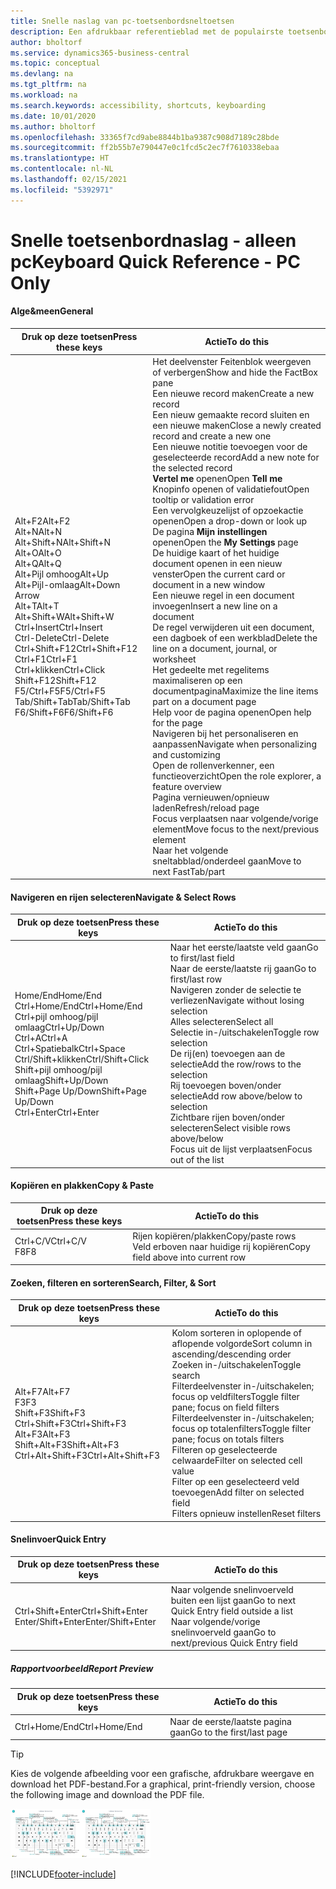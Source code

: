 ```yaml
---
title: Snelle naslag van pc-toetsenbordsneltoetsen
description: Een afdrukbaar referentieblad met de populairste toetsenbordsneltoetsen voor pc-gebruikers.
author: bholtorf
ms.service: dynamics365-business-central
ms.topic: conceptual
ms.devlang: na
ms.tgt_pltfrm: na
ms.workload: na
ms.search.keywords: accessibility, shortcuts, keyboarding
ms.date: 10/01/2020
ms.author: bholtorf
ms.openlocfilehash: 33365f7cd9abe8844b1ba9387c908d7189c28bde
ms.sourcegitcommit: ff2b55b7e790447e0c1fcd5c2ec7f7610338ebaa
ms.translationtype: HT
ms.contentlocale: nl-NL
ms.lasthandoff: 02/15/2021
ms.locfileid: "5392971"
---
```

# <a name="keyboard-quick-reference---pc-only"></a><span data-ttu-id="c8058-103">Snelle toetsenbordnaslag - alleen pc</span><span class="sxs-lookup"><span data-stu-id="c8058-103">Keyboard Quick Reference - PC Only</span></span>

#### <a name="general"></a><span data-ttu-id="c8058-104">Alge&meen</span><span class="sxs-lookup"><span data-stu-id="c8058-104">General</span></span>

|<span data-ttu-id="c8058-105">Druk op deze toetsen</span><span class="sxs-lookup"><span data-stu-id="c8058-105">Press these keys</span></span>|<span data-ttu-id="c8058-106">Actie</span><span class="sxs-lookup"><span data-stu-id="c8058-106">To do this</span></span>|  
|-|-|
|<span data-ttu-id="c8058-107">Alt+F2</span><span class="sxs-lookup"><span data-stu-id="c8058-107">Alt+F2</span></span><br /><span data-ttu-id="c8058-108">Alt+N</span><span class="sxs-lookup"><span data-stu-id="c8058-108">Alt+N</span></span><br /><span data-ttu-id="c8058-109">Alt+Shift+N</span><span class="sxs-lookup"><span data-stu-id="c8058-109">Alt+Shift+N</span></span><br /><span data-ttu-id="c8058-110">Alt+O</span><span class="sxs-lookup"><span data-stu-id="c8058-110">Alt+O</span></span><br /><span data-ttu-id="c8058-111">Alt+Q</span><span class="sxs-lookup"><span data-stu-id="c8058-111">Alt+Q</span></span><br /><span data-ttu-id="c8058-112">Alt+Pijl omhoog</span><span class="sxs-lookup"><span data-stu-id="c8058-112">Alt+Up</span></span><br /><span data-ttu-id="c8058-113">Alt+Pijl-omlaag</span><span class="sxs-lookup"><span data-stu-id="c8058-113">Alt+Down Arrow</span></span><br /><span data-ttu-id="c8058-114">Alt+T</span><span class="sxs-lookup"><span data-stu-id="c8058-114">Alt+T</span></span><br /><span data-ttu-id="c8058-115">Alt+Shift+W</span><span class="sxs-lookup"><span data-stu-id="c8058-115">Alt+Shift+W</span></span><br /><span data-ttu-id="c8058-116">Ctrl+Insert</span><span class="sxs-lookup"><span data-stu-id="c8058-116">Ctrl+Insert</span></span><br /><span data-ttu-id="c8058-117">Ctrl-Delete</span><span class="sxs-lookup"><span data-stu-id="c8058-117">Ctrl-Delete</span></span><br /><span data-ttu-id="c8058-118">Ctrl+Shift+F12</span><span class="sxs-lookup"><span data-stu-id="c8058-118">Ctrl+Shift+F12</span></span><br /><span data-ttu-id="c8058-119">Ctrl+F1</span><span class="sxs-lookup"><span data-stu-id="c8058-119">Ctrl+F1</span></span><br /><span data-ttu-id="c8058-120">Ctrl+klikken</span><span class="sxs-lookup"><span data-stu-id="c8058-120">Ctrl+Click</span></span><br /><span data-ttu-id="c8058-121">Shift+F12</span><span class="sxs-lookup"><span data-stu-id="c8058-121">Shift+F12</span></span><br /><span data-ttu-id="c8058-122">F5/Ctrl+F5</span><span class="sxs-lookup"><span data-stu-id="c8058-122">F5/Ctrl+F5</span></span><br /><span data-ttu-id="c8058-123">Tab/Shift+Tab</span><span class="sxs-lookup"><span data-stu-id="c8058-123">Tab/Shift+Tab</span></span><br /><span data-ttu-id="c8058-124">F6/Shift+F6</span><span class="sxs-lookup"><span data-stu-id="c8058-124">F6/Shift+F6</span></span><br />|<span data-ttu-id="c8058-125">Het deelvenster Feitenblok weergeven of verbergen</span><span class="sxs-lookup"><span data-stu-id="c8058-125">Show and hide the FactBox pane</span></span><br /><span data-ttu-id="c8058-126">Een nieuwe record maken</span><span class="sxs-lookup"><span data-stu-id="c8058-126">Create a new record</span></span><br /><span data-ttu-id="c8058-127">Een nieuw gemaakte record sluiten en een nieuwe maken</span><span class="sxs-lookup"><span data-stu-id="c8058-127">Close a newly created record and create a new one</span></span><br /><span data-ttu-id="c8058-128">Een nieuwe notitie toevoegen voor de geselecteerde record</span><span class="sxs-lookup"><span data-stu-id="c8058-128">Add a new note for the selected record</span></span><br /><span data-ttu-id="c8058-129">**Vertel me** openen</span><span class="sxs-lookup"><span data-stu-id="c8058-129">Open **Tell me**</span></span><br /><span data-ttu-id="c8058-130">Knopinfo openen of validatiefout</span><span class="sxs-lookup"><span data-stu-id="c8058-130">Open tooltip or validation error</span></span><br /><span data-ttu-id="c8058-131">Een vervolgkeuzelijst of opzoekactie openen</span><span class="sxs-lookup"><span data-stu-id="c8058-131">Open a drop-down or look up</span></span><br /><span data-ttu-id="c8058-132">De pagina **Mijn instellingen** openen</span><span class="sxs-lookup"><span data-stu-id="c8058-132">Open the **My Settings** page</span></span><br /><span data-ttu-id="c8058-133">De huidige kaart of het huidige document openen in een nieuw venster</span><span class="sxs-lookup"><span data-stu-id="c8058-133">Open the current card or document in a new window</span></span><br /><span data-ttu-id="c8058-134">Een nieuwe regel in een document invoegen</span><span class="sxs-lookup"><span data-stu-id="c8058-134">Insert a new line on a document</span></span><br /><span data-ttu-id="c8058-135">De regel verwijderen uit een document, een dagboek of een werkblad</span><span class="sxs-lookup"><span data-stu-id="c8058-135">Delete the line on a document, journal, or worksheet</span></span><br /><span data-ttu-id="c8058-136">Het gedeelte met regelitems maximaliseren op een documentpagina</span><span class="sxs-lookup"><span data-stu-id="c8058-136">Maximize the line items part on a document page</span></span><br /><span data-ttu-id="c8058-137">Help voor de pagina openen</span><span class="sxs-lookup"><span data-stu-id="c8058-137">Open help for the page</span></span><br /><span data-ttu-id="c8058-138">Navigeren bij het personaliseren en aanpassen</span><span class="sxs-lookup"><span data-stu-id="c8058-138">Navigate when personalizing and customizing</span></span><br /><span data-ttu-id="c8058-139">Open de rollenverkenner, een functieoverzicht</span><span class="sxs-lookup"><span data-stu-id="c8058-139">Open the role explorer, a feature overview</span></span><br /><span data-ttu-id="c8058-140">Pagina vernieuwen/opnieuw laden</span><span class="sxs-lookup"><span data-stu-id="c8058-140">Refresh/reload page</span></span><br /><span data-ttu-id="c8058-141">Focus verplaatsen naar volgende/vorige element</span><span class="sxs-lookup"><span data-stu-id="c8058-141">Move focus to the next/previous element</span></span><br /><span data-ttu-id="c8058-142">Naar het volgende sneltabblad/onderdeel gaan</span><span class="sxs-lookup"><span data-stu-id="c8058-142">Move to next FastTab/part</span></span>|

#### <a name="navigate--select-rows"></a><span data-ttu-id="c8058-143">Navigeren en rijen selecteren</span><span class="sxs-lookup"><span data-stu-id="c8058-143">Navigate & Select Rows</span></span>

|<span data-ttu-id="c8058-144">Druk op deze toetsen</span><span class="sxs-lookup"><span data-stu-id="c8058-144">Press these keys</span></span>|<span data-ttu-id="c8058-145">Actie</span><span class="sxs-lookup"><span data-stu-id="c8058-145">To do this</span></span>|
|-|-|
|<span data-ttu-id="c8058-146">Home/End</span><span class="sxs-lookup"><span data-stu-id="c8058-146">Home/End</span></span><br /><span data-ttu-id="c8058-147">Ctrl+Home/End</span><span class="sxs-lookup"><span data-stu-id="c8058-147">Ctrl+Home/End</span></span> <br /><span data-ttu-id="c8058-148">Ctrl+pijl omhoog/pijl omlaag</span><span class="sxs-lookup"><span data-stu-id="c8058-148">Ctrl+Up/Down</span></span><br /><span data-ttu-id="c8058-149">Ctrl+A</span><span class="sxs-lookup"><span data-stu-id="c8058-149">Ctrl+A</span></span> <br /><span data-ttu-id="c8058-150">Ctrl+Spatiebalk</span><span class="sxs-lookup"><span data-stu-id="c8058-150">Ctrl+Space</span></span><br /><span data-ttu-id="c8058-151">Ctrl/Shift+klikken</span><span class="sxs-lookup"><span data-stu-id="c8058-151">Ctrl/Shift+Click</span></span><br /><span data-ttu-id="c8058-152">Shift+pijl omhoog/pijl omlaag</span><span class="sxs-lookup"><span data-stu-id="c8058-152">Shift+Up/Down</span></span><br /><span data-ttu-id="c8058-153">Shift+Page Up/Down</span><span class="sxs-lookup"><span data-stu-id="c8058-153">Shift+Page Up/Down</span></span><br /><span data-ttu-id="c8058-154">Ctrl+Enter</span><span class="sxs-lookup"><span data-stu-id="c8058-154">Ctrl+Enter</span></span>|<span data-ttu-id="c8058-155">Naar het eerste/laatste veld gaan</span><span class="sxs-lookup"><span data-stu-id="c8058-155">Go to first/last field</span></span><br /><span data-ttu-id="c8058-156">Naar de eerste/laatste rij gaan</span><span class="sxs-lookup"><span data-stu-id="c8058-156">Go to first/last row</span></span><br /><span data-ttu-id="c8058-157">Navigeren zonder de selectie te verliezen</span><span class="sxs-lookup"><span data-stu-id="c8058-157">Navigate without losing selection</span></span><br /><span data-ttu-id="c8058-158">Alles selecteren</span><span class="sxs-lookup"><span data-stu-id="c8058-158">Select all</span></span><br /><span data-ttu-id="c8058-159">Selectie in-/uitschakelen</span><span class="sxs-lookup"><span data-stu-id="c8058-159">Toggle row selection</span></span><br /> <span data-ttu-id="c8058-160">De rij(en) toevoegen aan de selectie</span><span class="sxs-lookup"><span data-stu-id="c8058-160">Add the row/rows to the selection</span></span><br /><span data-ttu-id="c8058-161">Rij toevoegen boven/onder selectie</span><span class="sxs-lookup"><span data-stu-id="c8058-161">Add row above/below to selection</span></span><br /><span data-ttu-id="c8058-162">Zichtbare rijen boven/onder selecteren</span><span class="sxs-lookup"><span data-stu-id="c8058-162">Select visible rows above/below</span></span> <br /><span data-ttu-id="c8058-163">Focus uit de lijst verplaatsen</span><span class="sxs-lookup"><span data-stu-id="c8058-163">Focus out of the list</span></span>|

#### <a name="copy--paste"></a><span data-ttu-id="c8058-164">Kopiëren en plakken</span><span class="sxs-lookup"><span data-stu-id="c8058-164">Copy & Paste</span></span>

|<span data-ttu-id="c8058-165">Druk op deze toetsen</span><span class="sxs-lookup"><span data-stu-id="c8058-165">Press these keys</span></span>|<span data-ttu-id="c8058-166">Actie</span><span class="sxs-lookup"><span data-stu-id="c8058-166">To do this</span></span>|
|-|-|
|<span data-ttu-id="c8058-167">Ctrl+C/V</span><span class="sxs-lookup"><span data-stu-id="c8058-167">Ctrl+C/V</span></span><br /><span data-ttu-id="c8058-168">F8</span><span class="sxs-lookup"><span data-stu-id="c8058-168">F8</span></span>|<span data-ttu-id="c8058-169">Rijen kopiëren/plakken</span><span class="sxs-lookup"><span data-stu-id="c8058-169">Copy/paste rows</span></span><br /><span data-ttu-id="c8058-170">Veld erboven naar huidige rij kopiëren</span><span class="sxs-lookup"><span data-stu-id="c8058-170">Copy field above into current row</span></span>|

#### <a name="search-filter--sort"></a><span data-ttu-id="c8058-171">Zoeken, filteren en sorteren</span><span class="sxs-lookup"><span data-stu-id="c8058-171">Search, Filter, & Sort</span></span>

|<span data-ttu-id="c8058-172">Druk op deze toetsen</span><span class="sxs-lookup"><span data-stu-id="c8058-172">Press these keys</span></span>|<span data-ttu-id="c8058-173">Actie</span><span class="sxs-lookup"><span data-stu-id="c8058-173">To do this</span></span>|
|-|-|
|<span data-ttu-id="c8058-174">Alt+F7</span><span class="sxs-lookup"><span data-stu-id="c8058-174">Alt+F7</span></span><br /><span data-ttu-id="c8058-175">F3</span><span class="sxs-lookup"><span data-stu-id="c8058-175">F3</span></span><br /><span data-ttu-id="c8058-176">Shift+F3</span><span class="sxs-lookup"><span data-stu-id="c8058-176">Shift+F3</span></span><br /><span data-ttu-id="c8058-177">Ctrl+Shift+F3</span><span class="sxs-lookup"><span data-stu-id="c8058-177">Ctrl+Shift+F3</span></span><br /><span data-ttu-id="c8058-178">Alt+F3</span><span class="sxs-lookup"><span data-stu-id="c8058-178">Alt+F3</span></span><br /><span data-ttu-id="c8058-179">Shift+Alt+F3</span><span class="sxs-lookup"><span data-stu-id="c8058-179">Shift+Alt+F3</span></span><br /><span data-ttu-id="c8058-180">Ctrl+Alt+Shift+F3</span><span class="sxs-lookup"><span data-stu-id="c8058-180">Ctrl+Alt+Shift+F3</span></span>|<span data-ttu-id="c8058-181">Kolom sorteren in oplopende of aflopende volgorde</span><span class="sxs-lookup"><span data-stu-id="c8058-181">Sort column in ascending/descending order</span></span><br /><span data-ttu-id="c8058-182">Zoeken in-/uitschakelen</span><span class="sxs-lookup"><span data-stu-id="c8058-182">Toggle search</span></span><br /><span data-ttu-id="c8058-183">Filterdeelvenster in-/uitschakelen; focus op veldfilters</span><span class="sxs-lookup"><span data-stu-id="c8058-183">Toggle filter pane; focus on field filters</span></span><br /><span data-ttu-id="c8058-184">Filterdeelvenster in-/uitschakelen; focus op totalenfilters</span><span class="sxs-lookup"><span data-stu-id="c8058-184">Toggle filter pane; focus on totals filters</span></span><br /><span data-ttu-id="c8058-185">Filteren op geselecteerde celwaarde</span><span class="sxs-lookup"><span data-stu-id="c8058-185">Filter on selected cell value</span></span><br /><span data-ttu-id="c8058-186">Filter op een geselecteerd veld toevoegen</span><span class="sxs-lookup"><span data-stu-id="c8058-186">Add filter on selected field</span></span><br /><span data-ttu-id="c8058-187">Filters opnieuw instellen</span><span class="sxs-lookup"><span data-stu-id="c8058-187">Reset filters</span></span>|

#### <a name="quick-entry"></a><span data-ttu-id="c8058-188">Snelinvoer</span><span class="sxs-lookup"><span data-stu-id="c8058-188">Quick Entry</span></span>

|<span data-ttu-id="c8058-189">Druk op deze toetsen</span><span class="sxs-lookup"><span data-stu-id="c8058-189">Press these keys</span></span>|<span data-ttu-id="c8058-190">Actie</span><span class="sxs-lookup"><span data-stu-id="c8058-190">To do this</span></span>|
|-|-|
|<span data-ttu-id="c8058-191">Ctrl+Shift+Enter</span><span class="sxs-lookup"><span data-stu-id="c8058-191">Ctrl+Shift+Enter</span></span><br /><span data-ttu-id="c8058-192">Enter/Shift+Enter</span><span class="sxs-lookup"><span data-stu-id="c8058-192">Enter/Shift+Enter</span></span>|<span data-ttu-id="c8058-193">Naar volgende snelinvoerveld buiten een lijst gaan</span><span class="sxs-lookup"><span data-stu-id="c8058-193">Go to next Quick Entry field outside a list</span></span><br /><span data-ttu-id="c8058-194">Naar volgende/vorige snelinvoerveld gaan</span><span class="sxs-lookup"><span data-stu-id="c8058-194">Go to next/previous Quick Entry field</span></span>|

##### <a name="report-preview"></a><span data-ttu-id="c8058-195">Rapportvoorbeeld</span><span class="sxs-lookup"><span data-stu-id="c8058-195">Report Preview</span></span>

|<span data-ttu-id="c8058-196">Druk op deze toetsen</span><span class="sxs-lookup"><span data-stu-id="c8058-196">Press these keys</span></span>|<span data-ttu-id="c8058-197">Actie</span><span class="sxs-lookup"><span data-stu-id="c8058-197">To do this</span></span>|
|-|-|
|<span data-ttu-id="c8058-198">Ctrl+Home/End</span><span class="sxs-lookup"><span data-stu-id="c8058-198">Ctrl+Home/End</span></span>|<span data-ttu-id="c8058-199">Naar de eerste/laatste pagina gaan</span><span class="sxs-lookup"><span data-stu-id="c8058-199">Go to the first/last page</span></span>|

> [!TIP]
> <span data-ttu-id="c8058-200">Kies de volgende afbeelding voor een grafische, afdrukbare weergave en download het PDF-bestand.</span><span class="sxs-lookup"><span data-stu-id="c8058-200">For a graphical, print-friendly version, choose the following image and download the PDF file.</span></span>
>
> <span data-ttu-id="c8058-201">[![Pictogram dat een PDF opent](media/keyboard_shortcut_inline.png)](media/keyboard_shortcuts.pdf)</span><span class="sxs-lookup"><span data-stu-id="c8058-201">[![Icon that opens a PDF](media/keyboard_shortcut_inline.png)](media/keyboard_shortcuts.pdf)</span></span>


[!INCLUDE[footer-include](includes/footer-banner.md)]